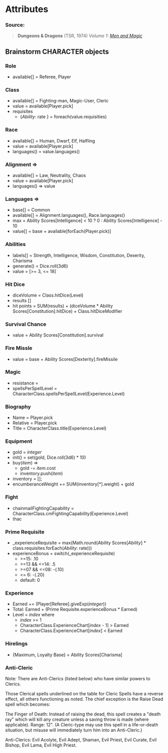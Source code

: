 # Attributes

### __Source:__
> __Dungeons & Dragons__ (TSR, 1974)
> _Volume 1: [Men and Magic](https://cdn.preterhuman.net/texts/gaming_and_diversion/RPG/TSR%202002%20Vol%201%20Men%20&%20Magic.pdf)_

## Brainstorm CHARACTER objects
### Role
+ available[] = Referee, Player


### Class
+ available[] = Fighting-man, Magic-User, Cleric
+ value = available[Player.pick]
+ requisites 
    * {_Ability_: rate } = foreach(value.requisities)
    

### Race
+ available[] = Human, Dwarf, Elf, Halfling
+ value = available[Player.pick]
+ languages() = value.languages()

### Alignment => 
+ available[] = Law, Neutrality, Chaos
+ value = available[Player.pick]
+ languages() => value

### Languages => 
+ base[] = Common
+ available[] = Alignment.languages(), Race.languages()
+ max = Ability Scores[Intelligence] < 10 ? 0  : Ability Scores[Intelligence] - 10
+ value[] = base + available[forEach(Player.pick)]

### Abilities 
+ labels[] = Strength, Intelligence, Wisdom, Constitution, Dexerity, Charisma
+ generate() = Dice.roll(3d6)
+ value = [>= 3, <= 18]

### Hit Dice
+ diceVolume = Class.hitDice(Level)
+ results []
+ hit points = SUM(results) + (diceVolume * Ability Scores[Constitution].hitDice) + Class.hitDiceModifier

### Survival Chance 
+ value = Ability Scores[Constitution].survival

### Fire Missle 
+ value = base + Ability Scores[Dexterity].fireMissile


### Magic 
+ resistance = 
+ spellsPerSpellLevel = CharacterClass.spellsPerSpellLevel(Experience.Level)

### Biography
+ Name = Player.pick
+ Relative = Player.pick
+ Title = CharacterClass.title(Experience.Level)

### Equipment
+ gold = _integer_
+ init() = set(gold, Dice.roll(3d6) * 10)
+ buy(_item_) => 
    + gold -= _item_.cost
    + inventory.push(_item_)
+ inventory = [];
+ encumberanceWeight += SUM(inventory[*].weight) + gold

### Fight
+ chainmailFightingCapability = CharacterClass.cmFightingCapability(Experience.Level)
+ thac

### Prime Requisite
+ _experienceRequisite = max(Math.round(Ability Scores[_Ability_] * class.requisites.forEach(_Ability_: rate)))
+ experienceBonus = switch(_experienceRequisite)
    + \>=15: .10
    + \>=13 && <=14: .5
    + \>=07 && <=08: -(.10)
    + <= 6: -(.20)
    + default: 0
     
    

### Experience 
+ Earned += (Player[Referee].giveExp(_integer_))
+ Total: Earned + (Prime Requisite.experienceBonus * Earned)
+ Level = _index_ where
    + _index_ >= 1
    + CharacterClass.ExperienceChart[_index_ - 1] \> Earned 
    + CharacterClass.ExperienceChart[_index_] < Earned 

### Hirelings 
+ {Maximum, Loyalty Base} = Ability Scores[Charisma]


### Anti-Cleric
Note: There are Anti-Clerics (listed below) who have similar powers to Clerics. 

Those Clerical spells underlined on the table for Cleric Spells have a reverse effect, all others functioning as noted. The chief exception is the Raise Dead spell which becomes:

The Finger of Death: Instead of raising the dead, this spell creates a "death ray" which will kill any creature unless a saving throw is made (where applicable). Range: 12". (A Cleric-type may use this spell in a life-or-death situation, but misuse will immediately turn him into an Anti-Cleric.) 

Anti-Clerics: Evil Acolyte, Evil Adept, Shaman, Evil Priest, Evil Curate, Evil Bishop, Evil Lama, Evil High Priest.

